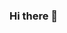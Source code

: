 ### Hi there 👋

<!--
**homeadrianos/homeadrianos** is a ✨ _special_ ✨ repository because its `README.md` (this file) appears on your GitHub profile.

Here are some ideas to get you started:

- 🔭 I’m currently working on ...
- 🌱 I’m currently learning ...
- 👯 I’m looking to collaborate on ...
- 🤔 I’m looking for help with ...
- 💬 Ask me about ...
- 📫 How to reach me: francisadrius@gmail.com
- 😄 Pronouns: FranciscoPT
- ⚡ Fun fact: Learn & Share
-->
